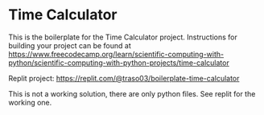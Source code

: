 # Time Calculator

This is the boilerplate for the Time Calculator project. Instructions for building your project can be found at https://www.freecodecamp.org/learn/scientific-computing-with-python/scientific-computing-with-python-projects/time-calculator

Replit project: https://replit.com/@traso03/boilerplate-time-calculator

This is not a working solution, there are only python files. See replit for the working one.
